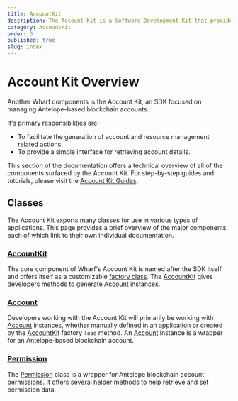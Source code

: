 ```yaml
---
title: AccountKit
description: The Account Kit is a Software Development Kit that provides a simple interface for managing Antelope-based blockchain accounts.
category: AccountKit
order: 3
published: true
slug: index
---
```


# Account Kit Overview

Another Wharf components is the Account Kit, an SDK focused on managing Antelope-based blockchain accounts.

It's primary responsibilities are:

- To facilitate the generation of account and resource management related actions.
- To provide a simple interface for retrieving account details.

This section of the documentation offers a technical overview of all of the components surfaced by the Account Kit. For step-by-step guides and tutorials, please visit the [Account Kit Guides](/guides/account-kit).

## Classes

The Account Kit exports many classes for use in various types of applications. This page provides a brief overview of the major components, each of which link to their own individual documentation.

### [AccountKit](/docs/account-kit/account-kit)

The core component of Wharf's Account Kit is named after the SDK itself and offers itself as a customizable [factory class](https://refactoring.guru/design-patterns/factory-method). The [AccountKit](/docs/account-kit/account-kit) gives developers methods to generate [Account](/docs/account-kit/account) instances.

### [Account](/docs/account-kit/account)

Developers working with the Account Kit will primarily be working with [Account](/docs/account-kit/account) instances, whether manually defined in an application or created by the [AccountKit](/docs/account-kit/account-kit) factory `load` method. An [Account](/docs/account-kit/account) instance is a wrapper for an Antelope-based blockchain account.

### [Permission](/docs/account-kit/permission)

The [Permission](/docs/account-kit/permission) class is a wrapper for Antelope blockchain account permissions. It offers several helper methods to help retrieve and set permission data.
